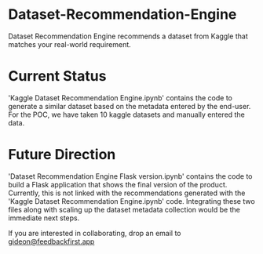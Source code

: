 # Dataset-Recommendation-Engine
Dataset Recommendation Engine recommends a dataset from Kaggle that matches your real-world requirement.  

# Current Status
'Kaggle Dataset Recommendation Engine.ipynb' contains the code to generate a similar dataset based on the metadata entered by the end-user. For the POC, we have taken 10 kaggle datasets and manually entered the data.

# Future Direction
'Dataset Recommendation Engine Flask version.ipynb' contains the code to build a Flask application that shows the final version of the product. Currently, this is not linked with the recommendations generated with the 'Kaggle Dataset Recommendation Engine.ipynb' code. Integrating these two files along with scaling up the dataset metadata collection would be the immediate next steps.  

If you are interested in collaborating, drop an email to gideon@feedbackfirst.app
